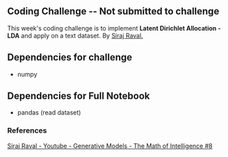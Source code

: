 ## Coding Challenge -- Not submitted to challenge

This week's coding challenge is to implement **Latent Dirichlet Allocation - LDA** and apply on a text dataset. By <a href="https://github.com/llSourcell/The_Math_of_Intelligence">Siraj Raval.</a>

## Dependencies for challenge

* numpy

## Dependencies for Full Notebook

* pandas (read dataset)

### References

<a href="https://www.youtube.com/watch?v=HyuBTMaKFmU&t=276s&ab_channel=SirajRaval">Siraj Raval - Youtube - Generative Models - The Math of Intelligence #8</a>